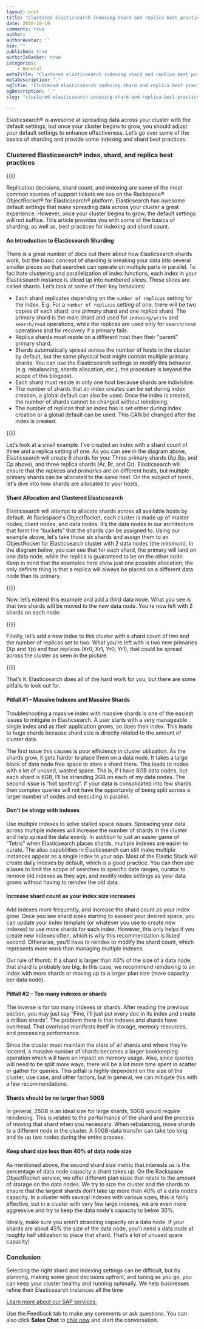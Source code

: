 ```yaml
---
layout: post
title: "Clustered elasticsearch indexing shard and replica best practices"
date: 2020-10-19
comments: true
author:
authorAvatar: ''
bio: ""
published: true
authorIsRacker: true
categories:
    - General
metaTitle: "Clustered elasticsearch indexing shard and replica best practices"
metaDescription: "."
ogTitle: "Clustered elasticsearch indexing shard and replica best practices"
ogDescription: "."
slug: "clustered-elasticsearch-indexing-shard-and-replica-best-practices"

---
```


Elasticsearch&reg; is awesome at spreading data across your cluster with the default settings, but once your cluster begins to grow, you should adjust your default settings to enhance effectiveness. Let’s go over some of the basics of sharding and provide some indexing and shard best practices.

<!--more-->

### Clustered Elasticsearch&reg; index, shard, and replica best practices

{{<img src="picture1.jpg" title="" alt="">}}

Replication decisions, shard count, and indexing are some of the most common sources of support tickets we see on the Rackspace&reg; ObjectRocket&reg; for Elasticsearch&reg; platform. Elasticsearch has awesome default settings that make spreading data across your cluster a great experience. However, once your cluster begins to grow, the default settings will not suffice. This article provides you with some of the basics of sharding, as well as, best practices for indexing and shard count.

#### An Introduction to Elasticsearch Sharding

There is a great number of docs out there about how Elasticsearch shards work, but the basic concept of sharding is breaking your data into several smaller pieces so that searches can operate on multiple parts in parallel. To facilitate clustering and parallelization of index functions, each index in your Elasticsearch instance is sliced up into numbered slices. These slices are called shards. Let’s look at some of their key behaviors:

* Each shard replicates depending on the `number of replicas` setting for the index. E.g. For a `number of replicas` setting of one, there will be two copies of each shard: one _primary_ shard and one _replica_ shard. The primary shard is the main shard and used for `indexing/write` and `search/read` operations, while the replicas are used only for `search/read` operations and for recovery if a primary fails.
* Replica shards must reside on a different host than their "parent" primary shard.
* Shards automatically spread across the number of hosts in the cluster by default, but the same physical host might contain multiple primary shards. You can use the Elasticsearch settings to modify this behavior (e.g. rebalancing, shards allocation, etc.), the procedure is beyond the scope of this blogpost.
* Each shard must reside in only one host because shards are indivisible.
* The number of shards that an index creates can be set during index creation, a global default can also be used. Once the index is created, the number of shards cannot be changed without reindexing.
* The number of replicas that an index has is set either during index creation or a global default can be used. This CAN be changed after the index is created.

{{<img src="picture2.png" title="" alt="">}}

Let’s look at a small example. I’ve created an index with a shard count of three and a replica setting of one. As you can see in the diagram above, Elasticsearch will create 6 shards for you: Three primary shards (Ap,Bp, and Cp above), and three replica shards (Ar, Br, and Cr).
Elasticsearch will ensure that the _replicas_ and _primaries_ are on different hosts, but multiple primary shards can be allocated to the same host. On the subject of hosts, let’s dive into how shards are allocated to your hosts.

#### Shard Allocation and Clustered Elasticsearch

Elasticsearch will attempt to allocate shards across all available hosts by default. At Rackspace's ObjectRocket, each cluster is made up of master nodes, client nodes, and data nodes. It’s the data nodes in our architecture that form the “buckets” that the shards can be assigned to.
Using our example above, let’s take those six shards and assign them to an ObjectRocket for Elasticsearch cluster with 2 data nodes (the minimum). In the diagram below, you can see that for each shard, the primary will land on one data node, while the replica is guaranteed to be on the other node. Keep in mind that the examples here show just one possible allocation, the only definite thing is that a replica will always be placed on a different data node than its primary.

{{<img src="picture3.jpg" title="" alt="">}}

Now, let’s extend this example and add a third data node. What you see is that two shards will be moved to the new data node. You’re now left with 2 shards on each node.

{{<img src="picture4.jpg" title="" alt="">}}

Finally, let’s add a new index to this cluster with a shard count of two and the number of replicas set to two. What you’re left with is two new primaries (Xp and Yp) and four replicas (Xr0, Xr1, Yr0, Yr1), that could be spread across the cluster as seen in the picture.

{{<img src="picture5.jpg" title="" alt="">}}

That’s it. Elasticsearch does all of the hard work for you, but there are some pitfalls to look out for.

#### Pitfall #1 – Massive Indexes and Massive Shards

Troubleshooting a massive index with massive shards is one of the easiest issues to mitigate in Elasticsearch. A user starts with a very manageable single index and as their application grows, so does their index. This leads to huge shards because shard size is directly related to the amount of cluster data.

The first issue this causes is poor efficiency in cluster utilization. As the shards grow, it gets harder to place them on a data node. It takes a large block of data node free space to store a shard there. This leads to nodes with a lot of unused, wasted space. Tha is, if I have 8GB data nodes, but each shard is 6GB, I’ll be stranding 2GB on each of my data nodes.
The second issue is “hot spotting”. If your data is consolidated into few shards then complex queries will not have the opportunity of being split across a larger number of nodes and executing in parallel.

#### Don’t be stingy with indexes

Use multiple indexes to solve stalled space issues. Spreading your data across multiple indexes will increase the number of shards in the cluster and help spread the data evenly. In addition to just an easier game of “Tetris” when Elasticsearch places shards, multiple indexes are easier to curate. The alias capabilities in Elasticsearch can still make multiple instances appear as a single index to your app.
Most of the Elastic Stack will create daily indexes by default, which is a good practice. You can then use aliases to limit the scope of searches to specific date ranges, curator to remove old indexes as they age, and modify index settings as your data grows without having to reindex the old data.

#### Increase shard count as your index size increases

Add indexes more frequently, and increase the shard count as your index grow. Once you see shard sizes starting to exceed your desired space, you can update your index template (or whatever you use to create new indexes) to use more shards for each index. However, this only helps if you create new indexes often, which is why this recommendation is listed second. Otherwise, you’ll have to reindex to modify the shard count, which represents more work than managing multiple indexes.

Our rule of thumb: If a shard is larger than 40% of the size of a data node, that shard is probably too big. In this case, we recommend reindexing to an index with more shards or moving up to a larger plan size (more capacity per data node).

#### Pitfall #2 – Too many indexes or shards

The inverse is far too many indexes or shards. After reading the previous section, you may just say “Fine, I’ll just put every doc in its index and create a million shards”. The problem there is that indexes and shards have overhead. That overhead manifests itself in storage, memory resources, and processing performance.

Since the cluster must maintain the state of all shards and where they’re located, a massive number of shards becomes a larger bookkeeping operation which will have an impact on memory usage. Also, since queries will need to be split more ways, there will be a lot more time spent in scatter or gather for queries. This pitfall is highly dependent on the size of the cluster, use case, and other factors, but in general, we can mitigate this with a few recommendations.

#### Shards should be no larger than 50GB

In general, 25GB is an ideal size for large shards, 50GB would require reindexing. This is related to the performance of the shard and the process of moving that shard when you necessary. When rebalancing, move shards to a different node in the cluster. A 50GB-data transfer can take too long and tie up two nodes during the entire process.

#### Keep shard size less than 40% of data node size

As mentioned above, the second shard size metric that interests us is the percentage of data node capacity a shard takes up. On the Rackspace ObjectRocket service, we offer different plan sizes that relate to the amount of storage on the data nodes. We try to size the cluster and the shards to ensure that the largest shards don’t take up more than 40% of a data node’s capacity. In a cluster with several indexes with various sizes, this is fairly effective, but in a cluster with very few large indexes, we are even more aggressive and try to keep the data node's capacity to below 30%.

Ideally, make sure you aren't stranding capacity on a data node. If your shards are about  45% the size of the data node, you’ll need a data node at roughly half utilization to place that shard. That’s a lot of unused spare capacity!

### Conclusion

Selecting the right shard and indexing settings can be difficult, but by planning, making some good decisions upfront, and tuning as you go, you can keep your cluster healthy and running optimally. We help businesses refine their Elasticsearch instances all the time

<a class="cta purple" id="cta" href="https://www.rackspace.com/sap">Learn more about our SAP services.</a>

Use the Feedback tab to make any comments or ask questions. You can also click
**Sales Chat** to [chat now](https://www.rackspace.com/) and start the conversation.
